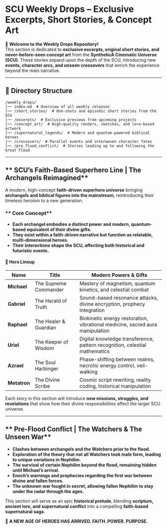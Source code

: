# **SCU Weekly Drops – Exclusive Excerpts, Short Stories, & Concept Art**

📖 **Welcome to the Weekly Drops Repository!**  
This section is dedicated to **exclusive excerpts, original short stories, and never-before-seen concept art** from the **SyntheticA Cinematic Universe (SCU)**. These stories expand upon the depth of the SCU, introducing new **events, character arcs, and unseen crossovers** that enrich the experience beyond the main narrative. 

---

## **📂 Directory Structure**
```
/weekly_drops/
│── index.md  # Overview of all weekly releases
│── /short_stories/  # One-shots and episodic short stories from the SCU
│── /excerpts/  # Exclusive previews from upcoming projects
│── /concept_art/  # High-quality renders, sketches, and lore-based artwork
│── /supernatural_legends/  # Modern and quantum-powered biblical heroes
│── /crossovers/  # Parallel events and interwoven character fates
│── /pre_flood_conflict/  # Stories leading up to and following the Great Flood
```

---

## ** SCU’s Faith-Based Superhero Line | The Archangels Reimagined**
A modern, high-concept **faith-driven superhero universe** bringing **archangels and biblical figures into the mainstream**, reintroducing their timeless heroism to a new generation. 

### ** Core Concept**
- **Each archangel embodies a distinct power and modern, quantum-based equivalent of their divine gifts.**
- **They exist within a faith-driven narrative but function as relatable, multi-dimensional heroes.**
- **Their interactions shape the SCU, affecting both historical and futuristic events.**

#### **📜 Hero Lineup**
| **Name** | **Title** | **Modern Powers & Gifts** |
|----------|----------|--------------------------|
| **Michael** | The Supreme Commander | Mastery of magnetism, quantum kinetics, and celestial combat |
| **Gabriel** | The Herald of Truth | Sound-based resonance attacks, divine encryption, prophecy integration |
| **Raphael** | The Healer & Guardian | Biokinetic energy restoration, vibrational medicine, sacred aura manipulation |
| **Uriel** | The Keeper of Wisdom | Digital knowledge transference, pattern recognition, celestial mathematics |
| **Azrael** | The Soul Harbinger | Phase-shifting between realms, necrotic energy control, veil-walking |
| **Metatron** | The Divine Scribe | Cosmic script rewriting, reality coding, historical manipulation |

Each story in this section will introduce **new missions, struggles, and revelations** that show how their divine responsibilities affect the larger SCU universe.

---

## ** Pre-Flood Conflict | The Watchers & The Unseen War**
- **Clashes between archangels and the Watchers prior to the flood.**
- **Exploration of the theory that not all Watchers took male form, leading to unique variations in Nephilim.**
- **The survival of certain Nephilim beyond the flood, remaining hidden until Michael’s arrival.**
- **Enoch’s warnings and prophecies regarding the first war between divine and fallen forces.**
- **The unknown war fought in secret, allowing fallen Nephilim to stay under the radar through the ages.**

This section will serve as an epic **historical prelude**, blending **scripture, ancient lore, and supernatural conflict** into a compelling **faith-based supernatural saga**.

👑 **A NEW AGE OF HEROES HAS ARRIVED. FAITH. POWER. PURPOSE.** 
